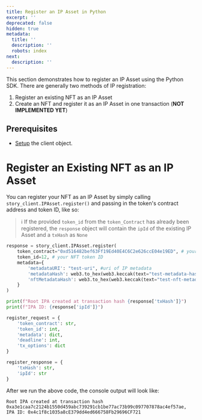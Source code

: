 ```yaml
---
title: Register an IP Asset in Python
excerpt: ''
deprecated: false
hidden: true
metadata:
  title: ''
  description: ''
  robots: index
next:
  description: ''
---
```

This section demonstrates how to register an IP Asset using the Python SDK. There are generally two methods of IP registration:

1. Register an existing NFT as an IP Asset
2. Create an NFT and register it as an IP Asset in one transaction (**NOT IMPLEMENTED YET**)

## Prerequisites

- [Setup](doc:python-sdk-setup) the client object.

# Register an Existing NFT as an IP Asset

You can register your NFT as an IP Asset by simply calling `story_client.IPAsset.register()` and passing in the token's contract address and token ID, like so:

> :information_source: If the provided `token_id` from the `token_Contract` has already been registered, the `response` object will contain the `ipId` of the existing IP Asset and a `txHash` as `None`

```python Python
response = story_client.IPAsset.register(
    token_contract="0xd516482bef63Ff19Ed40E4C6C2e626ccE04e19ED", # your NFT contract address
    token_id=12, # your NFT token ID
    metadata={
        'metadataURI': "test-uri", #uri of IP metadata
        'metadataHash': web3.to_hex(web3.keccak(text="test-metadata-hash")), #hash of IP metadata
        'nftMetadataHash': web3.to_hex(web3.keccak(text="test-nft-metadata-hash")) #hash of NFT metadata
    }
)

print(f"Root IPA created at transaction hash {response['txHash']}")
print(f"IPA ID: {response['ipId']}")
```
```python Request Type
register_request = {
    'token_contract': str,
    'token_id': int,
    'metadata': dict,
    'deadline': int,
    'tx_options': dict
}
```
```python Response Type
register_response = {
    'txHash': str,
    'ipId': str
}
```

After we run the above code, the console output will look like:

```text Console Output
Root IPA created at transaction hash 0xa3e1caa7c2124b1550d459abc739291cb1be77ac73b99c097707878ac4ef57ae,
IPA ID: 0x4c1f8c1035a8cE379dd4ed666758Fb29696CF721
```